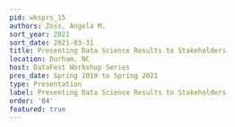 ```yaml
---
pid: wksprs_15
authors: Zoss, Angela M.
sort_year: 2021
sort_date: 2021-03-31
title: Presenting Data Science Results to Stakeholders
location: Durham, NC
host: DataFest Workshop Series
pres_date: Spring 2019 to Spring 2021
type: Presentation
label: Presenting Data Science Results to Stakeholders
order: '04'
featured: true
---
```

